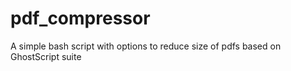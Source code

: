 # pdf_compressor
A simple bash script with options to reduce size of pdfs based on GhostScript suite
